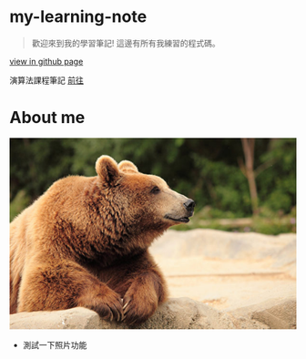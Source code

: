 # my-learning-note
> 歡迎來到我的學習筆記! 
> 這邊有所有我練習的程式碼。

[view in github page](https://aaron1aaron2.github.io/my-learning-note/)

演算法課程筆記 [前往](https://hackmd.io/eyI8SlFBTmqZjkdSEgQb-g)

# About me
![](image/bear.jpg)

* 測試一下照片功能

